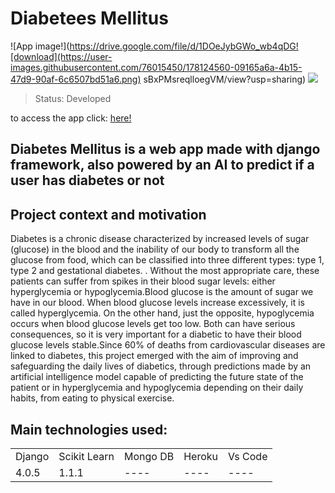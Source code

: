 # Diabetees Mellitus

![App image!](https://drive.google.com/file/d/1DOeJybGWo_wb4qDG![download](https://user-images.githubusercontent.com/76015450/178124560-09165a6a-4b15-47d9-90af-6c6507bd51a6.png)
sBxPMsreqlloegVM/view?usp=sharing)
<img src="https://drive.google.com/file/d/1DOeJybGWo_wb4qDGsBxPMsreqlloegVM/view?usp=sharing">

> Status: Developed


to access the app click: <a href="https://diabetesmellitusai.herokuapp.com/">here!</a> 


## Diabetes Mellitus is a web app made with django framework, also powered by an AI to predict if a user has diabetes or not


## Project context and motivation


Diabetes is a chronic disease characterized by increased levels of sugar (glucose) in the blood and the inability of our body to transform all the glucose from food, which can be classified into three different types: type 1, type 2 and gestational diabetes. . Without the most appropriate care, these patients can suffer from spikes in their blood sugar levels: either hyperglycemia or hypoglycemia.Blood glucose is the amount of sugar we have in our blood. When blood glucose levels increase excessively, it is called hyperglycemia. On the other hand, just the opposite, hypoglycemia occurs when blood glucose levels get too low. Both can have serious consequences, so it is very important for a diabetic to have their blood glucose levels stable.Since 60% of deaths from cardiovascular diseases are linked to diabetes, this project emerged with the aim of improving and safeguarding the daily lives of diabetics, through predictions made by an artificial intelligence model capable of predicting the future state of the patient or in hyperglycemia and hypoglycemia depending on their daily habits, from eating to physical exercise.


## Main technologies used:

<table>
  <tr>
    <td>Django</td>
    <td>Scikit Learn</td>
    <td>Mongo DB</td>
    <td>Heroku</td>
    <td>Vs Code</td>
  </tr>
  <tr>
    <td>4.0.5</td>
    <td>1.1.1</td>
    <td>----</td>
    <td>----</td>
    <td>----</td>
  </tr>
</table>  
